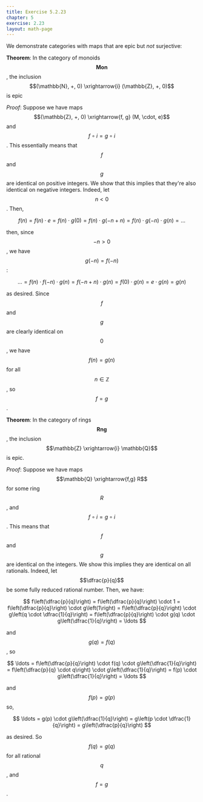 ```yaml
---
title: Exercise 5.2.23
chapter: 5
exercise: 2.23
layout: math-page
---
```



We demonstrate categories with maps that are epic but *not* surjective:

**Theorem**:
In the category of monoids $$\mathbf{Mon}$$, the inclusion $$(\mathbb{N}, +, 0) \xrightarrow{i} (\mathbb{Z}, +, 0)$$ is epic


*Proof*:
Suppose we have maps $$(\mathbb{Z}, +, 0) \xrightarrow{f, g} (M, \cdot, e)$$ and $$f \circ i = g \circ i$$.
This essentially means that $$f$$ and $$g$$ are identical on positive integers.
We show that this implies that they're also identical on negative integers.
Indeed, let $$n < 0$$.
Then,

$$
f(n) = f(n) \cdot e = f(n) \cdot g(0) = f(n) \cdot g(-n + n) = f(n) \cdot g(-n) \cdot g(n) = \ldots
$$

then, since $$-n > 0$$, we have $$g(-n) = f(-n)$$:

$$
\ldots = f(n) \cdot f(-n) \cdot g(n) = f(-n + n) \cdot g(n) = f(0) \cdot g(n) = e \cdot g(n) = g(n)
$$

as desired.
Since $$f$$ and $$g$$ are clearly identical on $$0$$, we have $$f(n) = g(n)$$ for all $$n \in \mathbb{Z}$$, so $$f = g$$.


**Theorem**:
In the category of rings $$\mathbf{Rng}$$, the inclusion $$\mathbb{Z} \xrightarrow{i} \mathbb{Q}$$ is epic.


*Proof*:
Suppose we have maps $$\mathbb{Q} \xrightarrow{f,g} R$$ for some ring $$R$$, and $$f \circ i = g \circ i$$.
This means that $$f$$ and $$g$$ are identical on the integers.
We show this implies they are identical on all rationals.
Indeed, let $$\dfrac{p}{q}$$ be some fully reduced rational number.
Then, we have:

$$
f\left(\dfrac{p}{q}\right) = f\left(\dfrac{p}{q}\right) \cdot 1 = f\left(\dfrac{p}{q}\right) \cdot g\left(1\right) = f\left(\dfrac{p}{q}\right) \cdot g\left(q \cdot \dfrac{1}{q}\right) = f\left(\dfrac{p}{q}\right) \cdot g(q) \cdot g\left(\dfrac{1}{q}\right) = \ldots
$$

and $$g(q) = f(q)$$, so

$$
\ldots = f\left(\dfrac{p}{q}\right) \cdot f(q) \cdot g\left(\dfrac{1}{q}\right) = f\left(\dfrac{p}{q} \cdot q\right) \cdot g\left(\dfrac{1}{q}\right) = f(p) \cdot g\left(\dfrac{1}{q}\right) = \ldots
$$

and $$f(p) = g(p)$$ so,

$$
\ldots = g(p) \cdot g\left(\dfrac{1}{q}\right) = g\left(p \cdot \dfrac{1}{q}\right) = g\left(\dfrac{p}{q}\right)
$$

as desired.
So $$f(q) = g(q)$$ for all rational $$q$$, and $$f = g$$.
